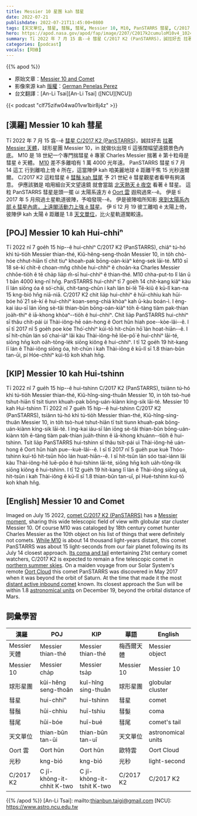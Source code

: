 ```yaml
---
title: Messier 10 星團 kah 彗星
date: 2022-07-21
publishdate: 2022-07-21T11:45:00+0800
tags: [天文單位, 彗星, 彗鬚, 彗尾, Messier 10, M10, PanSTARRS 彗星, C/2017 K2 彗星, Oort 雲, 土星, 火星, 光秒]
hero: https://apod.nasa.gov/apod/fap/image/2207/C2017k2cumuloM10v4_1024.jpg
summary: Tī 2022 年 7 月 15 翕--ê 彗星 C/2017 K2 (PanSTARRS)，誠拄好去 拄著 Messier 天體，球形星團 Messier 10，in 就做伙出現 tī 這張闊幅望遠鏡景色內底。
categories: [podcast]
vocals: [阿綠]
---
```


{{% apod %}}

- 原始文章：[Messier 10 and Comet](https://apod.nasa.gov/apod/ap220721.html)
- 影像來源 kah [版權][copyright]：[German Penelas Perez](mailto:grpe_perez@gmail.com)
- 台文翻譯：[An-Li Tsai][An-Li Tsai] ([NCU][NCU])

{{< podcast "clf75zifw04wa01vw1bir8j4z" >}}

## [漢羅] Messier 10 kah 彗星
Tī 2022 年 7 月 15 翕--ê [彗星 C/2017 K2 (PanSTARRS)][comet C/2017 K2 (PanSTARRS)]，誠拄好去 [拄著 Messier 天體][Messier moment]，球形星團 Messier 10，in 就做伙出現 tī 這張闊幅望遠鏡景色內底。
M10 是 18 世紀一个專門揣彗星 ê 專家 Charles Messier 揣著 ê 第十粒毋是彗星 ê 天體。
[M10][While M10] 差不多離咱有 1 萬 4000 光年遠。
PanSTARRS 彗星 tī 7 月 14 這工 行到離咱上倚 ê 所在，這當陣伊 kah 咱美麗地球 ê 距離干焦 15 光秒遠爾爾。
C/2017 K2 這粒彗星 ê [彗鬚 kah 彗尾][Its coma and tail t] 予 21 世紀 ê 彗星觀星者看甲有夠滿意。
伊應該猶是 咱用細台天文望遠鏡 就會當踮 [北天熱天 ê 夜空][northern summer skies] 看著 ê 彗星。
這粒 PanSTARRS 彗星是頭一擺 ùi 太陽系遠方 ê [Oort 雲][Oort Cloud] 遐飛過來--ê。
伊是 tī 2017 年 5 月飛過土星軌道彼陣，予咱發現--ê。
伊是彼陣咱所知影 [來到太陽系內部 ê 彗星內底，上遠閣活動力上強 ê 彗星][distant active inbound comet]。
伊 tī 12 月 19 彼工離咱 ê 太陽上倚，彼陣伊 kah 太陽 ê 距離是 1.8 [天文單位][astronomical units]，比火星軌道閣較遠。

## [POJ] Messier 10 kah Hui-chhiⁿ
Tī 2022 nî 7 goe̍h 15 hip--ê hui-chhiⁿ C/2017 K2 (PanSTARRS), chiâⁿ tú-hó khì tú-tio̍h Messier thian-thé, Kiû-hêng-seng-thoân Messier 10, in to̍h chò-hóe chhut-hiān tī chit tiuⁿ khoah-pak bōng-oán-kiàⁿ kéng-sek lāi-té.
M10 sī 18 sè-kí chi̍t-ê choan-mn̂g chhōe hui-chhiⁿ ê choân-ka Charles Messier chhōe-tio̍h ê tē cha̍p lia̍p m̄-sī hui-chhiⁿ ê thian-thé.
M10 chha-put-to lî lán ū 1 bān 4000 kng-nî hn̄g.
PanSTARRS hui-chhiⁿ tī 7 goe̍h 14 chit-kang kiâⁿ kàu lī lán siōng óa ê só͘-chāi, chit-tang-chūn i kah lán bí-lē Tē-kiû ê kū-lî kan-na 15 kng-bió hn̄g niā-niā.
C/2017 K2 chit lia̍p hui-chhiⁿ ê hūi-chhiu kah hūi-bóe hō͘ 21 sè-kí ê hui-chhiⁿ koan-seng-chiá khòaⁿ kah ū-kàu boán-ì.
I èng-kai iáu-sī lán iōng sè-tâi thian-bûn bōng-oán-kiàⁿ to̍h ē-tàng tiàm pak-thian joa̍h-thiⁿ ê iā-khong khòaⁿ--tio̍h ê hui-chhiⁿ.
Chit lia̍p PanSTARRS hui-chhiⁿ sī thâu chi̍t-pái ùi Thài-iông-hē oán-hong ê Oort hûn hiah poe--kòe-lâi--ê.
I sī tī 2017 nî 5 goe̍h poe kòe Thó͘-chhiⁿ kúi-tō hit-chūn hō͘ lán hoat-hiān--ê.
I sī hit-chūn lán só͘ chai-iáⁿ lâi kàu Thài-iông-hē lōe-pō͘ ê hui-chhiⁿ lāi-té, siōng hn̄g koh oa̍h-tōng-le̍k siōng kiông ê hui-chhiⁿ.
I tī 12 goe̍h 19 hit-kang lī lán ê Thài-iông siōng óa, hit-chūn i kah Thài-iông ê kū-lî sī 1.8 thian-bûn tan-ūi, pí Hóe-chhiⁿ kúi-tō koh khah hn̄g.


## [KIP] Messier 10 kah Hui-tshinn
Tī 2022 nî 7 gue̍h 15 hip--ê hui-tshinn C/2017 K2 (PanSTARRS), tsiânn tú-hó khì tú-tio̍h Messier thian-thé, Kiû-hîng-sing-thuân Messier 10, in to̍h tsò-hué tshut-hiān tī tsit tiunn khuah-pak bōng-uán-kiànn kíng-sik lāi-té.
Messier 10 kah Hui-tshinn
Tī 2022 nî 7 gue̍h 15 hip--ê hui-tshinn C/2017 K2 (PanSTARRS), tsiânn tú-hó khì tú-tio̍h Messier thian-thé, Kiû-hîng-sing-thuân Messier 10, in to̍h tsò-hué tshut-hiān tī tsit tiunn khuah-pak bōng-uán-kiànn kíng-sik lāi-té.
I ìng-kai iáu-sī lán iōng sè-tâi thian-bûn bōng-uán-kiànn to̍h ē-tàng tiàm pak-thian jua̍h-thinn ê iā-khong khuànn--tio̍h ê hui-tshinn.
Tsit lia̍p PanSTARRS hui-tshinn sī thâu tsi̍t-pái uì Thài-iông-hē uán-hong ê Oort hûn hiah pue--kuè-lâi--ê.
I sī tī 2017 nî 5 gue̍h pue kuè Thóo-tshinn kuí-tō hit-tsūn hōo lán huat-hiān--ê.
I sī hit-tsūn lán sóo tsai-iánn lâi kàu Thài-iông-hē luē-pōo ê hui-tshinn lāi-té, siōng hn̄g koh ua̍h-tōng-li̍k siōng kiông ê hui-tshinn.
I tī 12 gue̍h 19 hit-kang lī lán ê Thài-iông siōng uá, hit-tsūn i kah Thài-iông ê kū-lî sī 1.8 thian-bûn tan-uī, pí Hué-tshinn kuí-tō koh khah hn̄g.

## [English] Messier 10 and Comet

Imaged on July 15 2022, [comet C/2017 K2 (PanSTARRS)][comet C/2017 K2 (PanSTARRS)] has a [Messier moment][Messier moment], sharing this wide telescopic field of view with globular star cluster Messier 10.
Of course M10 was cataloged by 18th century comet hunter Charles Messier as the 10th object on his list of things that were definitely not comets.
[While M10][While M10] is about 14 thousand light-years distant, this comet PanSTARRS was about 15 light-seconds from our fair planet following its its July 14 closest approach.
[Its coma and tail][Its coma and tail e] entertaining 21st century comet watchers, C/2017 K2 is expected to remain a fine telescopic comet in [northern summer skies][northern summer skies].
On a maiden voyage from our Solar System's remote [Oort Cloud][Oort Cloud] this comet PanSTARRS was discovered in May 2017 when it was beyond the orbit of Saturn.
At the time that made it the most [distant active inbound comet][distant active inbound comet] known.
Its closest approach the Sun will be within 1.8 [astronomical units][astronomical units] on December 19, beyond the orbital distance of Mars.

## 詞彙學習

|漢羅|POJ|KIP|華語|English|
|-|-|-|-|-|
|Messier 天體|Messier thian-thé|Messier thian-thé|梅西爾天體|Messier object|
|Messier 10|Messier cha̍p|Messier tsa̍p|Messier 10|Messier 10|
|球形星團|kûi-hêng seng-thoân|kuî-hîng sing-thuân|球形星團|globular cluster|
|彗星|hui-chhiⁿ|hui-tshinn|彗星|comet|
|彗鬚|hūi-chhiu|huī-tshiu|彗髮|coma|
|彗尾|hūi-bóe|huī-bué|彗尾|comet's tail|
|天文單位|thian-bûn tan-ūi|thian-bûn tan-uī|天文單位|astronomical units|
|Oort 雲|Oort hûn|Oort hûn|歐特雲|Oort Cloud|
|光秒|kng-bió|kng-bió|光秒|light-second|
|C/2017 K2|C jī-khòng-it-chhit K-two|C jī-khòng-it-tshit K-two|C/2017 K2|C/2017 K2|

{{% /apod %}}
[An-Li Tsai]: mailto:thianbun.taigi@gmail.com
[NCU]: https://www.astro.ncu.edu.tw

[copyright]: https://apod.nasa.gov/apod/fap/lib/about_apod.html#srapply

[comet C/2017 K2 (PanSTARRS)]:https://en.wikipedia.org/wiki/C/2017_K2_(PanSTARRS)
[Messier moment]:https://www.nasa.gov/content/explore-the-night-sky-hubble-s-messier-catalog-bio
[While M10]:https://apod.nasa.gov/apod/ap010630.html
[Its coma and tail e]:https://apod.nasa.gov/apod/ap220630.html
[Its coma and tail t]:https://apod.tw/daily/20220630/
[northern summer skies]:https://in-the-sky.org/data/object.php?id=CK17K020
[Oort Cloud]:https://solarsystem.nasa.gov/solar-system/oort-cloud/overview/
[distant active inbound comet]:https://hubblesite.org/contents/news-releases/2017/news-2017-40.html
[astronomical units]:https://solarsystem.nasa.gov/news/1230/cosmic-distances/
